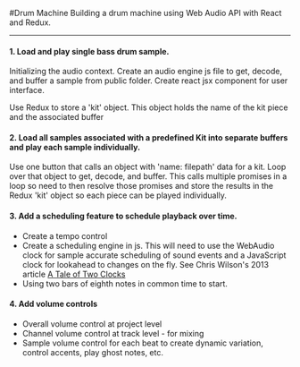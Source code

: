 #Drum Machine
Building a drum machine using Web Audio API with React and Redux.

---


#### 1. Load and play single bass drum sample.
Initializing the audio context.  Create an audio engine js file to get, decode, and buffer a sample from public folder. Create react jsx component for user interface.

Use Redux to store a 'kit' object.  This object holds the name of the kit piece and the associated buffer

#### 2. Load all samples associated with a predefined Kit into separate buffers and play each sample individually.
Use one button that calls an object with 'name: filepath' data for a kit. Loop over that object to get, decode, and buffer. This calls multiple promises in a loop so need to then resolve those promises and store the results in the Redux 'kit' object so each piece can be played individually.

#### 3. Add a scheduling feature to schedule playback over time.
- Create a tempo control
- Create a scheduling engine in js. This will need to use the WebAudio clock for sample accurate scheduling of sound events and a JavaScript clock for lookahead to changes on the fly.  See Chris Wilson's 2013 article [A Tale of Two Clocks](https://www.html5rocks.com/en/tutorials/audio/scheduling/#toc-usingsettimeout)
- Using two bars of eighth notes in common time to start.

#### 4. Add volume controls
- Overall volume control at project level
- Channel volume control at track level - for mixing
- Sample volume control for each beat to create dynamic variation, control accents, play ghost notes, etc.





